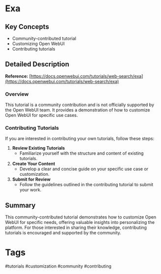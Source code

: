 # Exa

## Key Concepts
- Community-contributed tutorial
- Customizing Open WebUI
- Contributing tutorials

## Detailed Description

**Reference:** [https://docs.openwebui.com/tutorials/web-search/exa](https://docs.openwebui.com/tutorials/web-search/exa)

### Overview
This tutorial is a community contribution and is not officially supported by the Open WebUI team. It provides a demonstration of how to customize Open WebUI for specific use cases.

### Contributing Tutorials

If you are interested in contributing your own tutorials, follow these steps:

1. **Review Existing Tutorials**
   - Familiarize yourself with the structure and content of existing tutorials.
2. **Create Your Content**
   - Develop a clear and concise guide on your specific use case or customization.
3. **Submit for Review**
   - Follow the guidelines outlined in the contributing tutorial to submit your work.

## Summary
This community-contributed tutorial demonstrates how to customize Open WebUI for specific needs, offering valuable insights into personalizing the platform. For those interested in sharing their knowledge, contributing tutorials is encouraged and supported by the community.

# Tags
#tutorials #customization #community #contributing